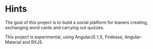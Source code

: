 # Hints
The goal of this project is to build a social platform for leaners creating, exchanging word cards and carrying out quizzes. 

This project is experimental, using AngularJS 1.X, Firebase, Angular-Material and RXJS.
